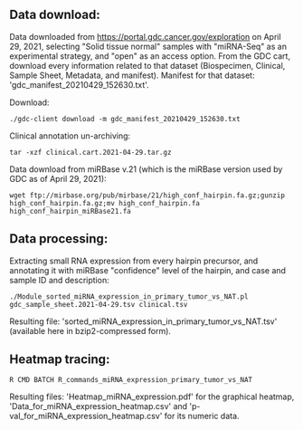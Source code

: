## Data download: ##

Data downloaded from https://portal.gdc.cancer.gov/exploration on April 29, 2021, selecting "Solid tissue normal" samples with "miRNA-Seq" as an experimental strategy, and "open" as an access option. From the GDC cart, download every information related to that dataset (Biospecimen, Clinical, Sample Sheet, Metadata, and manifest). Manifest for that dataset: 'gdc_manifest_20210429_152630.txt'.

Download:

``./gdc-client download -m gdc_manifest_20210429_152630.txt``

Clinical annotation un-archiving:

``tar -xzf clinical.cart.2021-04-29.tar.gz``

Data download from miRBase v.21 (which is the miRBase version used by GDC as of April 29, 2021):

``wget ftp://mirbase.org/pub/mirbase/21/high_conf_hairpin.fa.gz;gunzip high_conf_hairpin.fa.gz;mv high_conf_hairpin.fa high_conf_hairpin_miRBase21.fa``


## Data processing: ##

Extracting small RNA expression from every hairpin precursor, and annotating it with miRBase "confidence" level of the hairpin, and case and sample ID and description:

``./Module_sorted_miRNA_expression_in_primary_tumor_vs_NAT.pl gdc_sample_sheet.2021-04-29.tsv clinical.tsv``

Resulting file: 'sorted_miRNA_expression_in_primary_tumor_vs_NAT.tsv' (available here in bzip2-compressed form).

## Heatmap tracing: ##

``R CMD BATCH R_commands_miRNA_expression_primary_tumor_vs_NAT``

Resulting files: 'Heatmap_miRNA_expression.pdf' for the graphical heatmap, 'Data_for_miRNA_expression_heatmap.csv' and 'p-val_for_miRNA_expression_heatmap.csv' for its numeric data.

